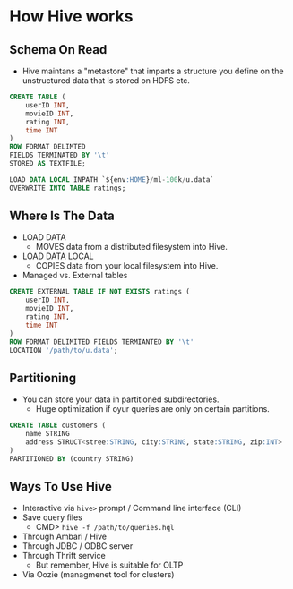 # How Hive works

## Schema On Read

- Hive maintans a "metastore" that imparts a structure you define on the unstructured data that is stored on HDFS etc.

```SQL
CREATE TABLE (
    userID INT,
    movieID INT,
    rating INT,
    time INT
)
ROW FORMAT DELIMTED
FIELDS TERMINATED BY '\t'
STORED AS TEXTFILE;

LOAD DATA LOCAL INPATH `${env:HOME}/ml-100k/u.data`
OVERWRITE INTO TABLE ratings;
```

## Where Is The Data

- LOAD DATA
  - MOVES data from a distributed filesystem into Hive.
- LOAD DATA LOCAL
  - COPIES data from your local filesystem into Hive.
- Managed vs. External tables

```SQL
CREATE EXTERNAL TABLE IF NOT EXISTS ratings (
    userID INT,
    movieID INT,
    rating INT,
    time INT
)
ROW FORMAT DELIMITED FIELDS TERMIANTED BY '\t'
LOCATION '/path/to/u.data';
```

## Partitioning

- You can store your data in partitioned subdirectories.
  - Huge optimization if oyur queries are only on certain partitions.

```SQL
CREATE TABLE customers (
    name STRING
    address STRUCT<stree:STRING, city:STRING, state:STRING, zip:INT>
)
PARTITIONED BY (country STRING)
```

## Ways To Use Hive

- Interactive via `hive>` prompt / Command line interface (CLI)
- Save query files
  - CMD> `hive -f /path/to/queries.hql`
- Through Ambari / Hive
- Through JDBC / ODBC server
- Through Thrift service
  - But remember, Hive is suitable for OLTP
- Via Oozie (managmenet tool for clusters)
